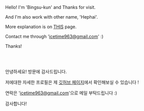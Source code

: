 Hello! I'm 'Bingsu-kun' and Thanks for visit. 

And I'm also work with other name, 'Hephai'. 

More explanation is on [THIS](https://bingsu-kun.github.io/2021/03/01/about-me/) page. 

Contact me through 'icetime963@gmail.com' :) 

Thanks!

<br>
<br>

안녕하세요! 방문에 감사드립니다.

저에대한 자세한 프로필은 제 [깃허브 페이지](https://bingsu-kun.github.io/2021/03/01/about-me/)에서 확인해보실 수 있습니다 !

연락은 'icetime963@gmail.com'으로 메일 부탁드립니다 :)

감사합니다!
